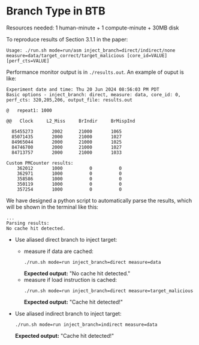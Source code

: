 # Branch Type in BTB

Resources needed: 1 human-minute + 1 compute-minute + 30MB disk

To reproduce results of Section 3.1.1 in the paper:
```
Usage: ./run.sh mode=run/asm inject_branch=direct/indirect/none measure=data/target_correct/target_malicious [core_id=VALUE] [perf_cts=VALUE]
```

Performance monitor output is in ``./results.out``. An example of ouput is like:
```
Experiment date and time: Thu 20 Jun 2024 08:56:03 PM PDT
Basic options - inject_branch: direct, measure: data, core_id: 0, perf_cts: 320,205,206, output_file: results.out

@   repeat1: 1000

@@   Clock     L2_Miss     BrIndir     BrMispInd

  85455273       2002      21000       1065 
  85071435       2000      21000       1027 
  84965044       2000      21000       1025 
  84746700       2000      21000       1027 
  84713757       2000      21000       1033 

Custom PMCounter results:
    362012       1000          0          0 
    362971       1000          0          0 
    358586       1000          0          0 
    350119       1000          0          0 
    357254       1000          0          0 
```

We have designed a python script to automatically parse the results, which will be shown in the terminal like this:
```
...
Parsing results:
No cache hit detected.
```
* Use aliased direct branch to inject target:

    * measure if data are cached:
        ```
        ./run.sh mode=run inject_branch=direct measure=data
        ```
        **Expected output:** "No cache hit detected."
    * measure if load instruction is cached:
        ```
        ./run.sh mode=run inject_branch=direct measure=target_malicious
        ```
        **Expected output:** "Cache hit detected!"


* Use aliased indirect branch to inject target:
    ```
    ./run.sh mode=run inject_branch=indirect measure=data
    ```
    **Expected output:** "Cache hit detected!"